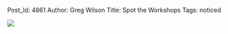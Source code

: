 Post_Id: 4861
Author: Greg Wilson
Title: Spot the Workshops
Tags: noticed

<p><img src="{{root_path}}/files/2012/05/Screen-shot-2012-05-23-at-11.24.06-PM.png" /></p>
